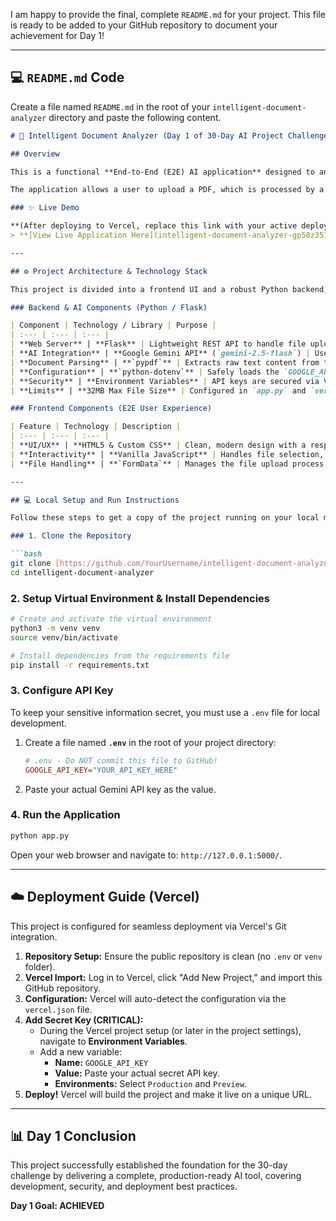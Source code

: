 I am happy to provide the final, complete `README.md` for your project. This file is ready to be added to your GitHub repository to document your achievement for Day 1\!

-----

## 💻 `README.md` Code

Create a file named `README.md` in the root of your `intelligent-document-analyzer` directory and paste the following content.

````markdown
# 🚀 Intelligent Document Analyzer (Day 1 of 30-Day AI Project Challenge)

## Overview

This is a functional **End-to-End (E2E) AI application** designed to analyze PDF documents. It demonstrates core skills in web development, backend API creation, document handling, and secure Large Language Model (LLM) integration.

The application allows a user to upload a PDF, which is processed by a Python/Flask backend. The text is extracted, sent to the Gemini API, and the resulting structured summary and key insights are displayed in a clean, user-friendly interface.

### ✨ Live Demo

**(After deploying to Vercel, replace this link with your active deployment URL.)**
> **[View Live Application Here](intelligent-document-analyzer-gp58z351g.vercel.app)**

---

## ⚙️ Project Architecture & Technology Stack

This project is divided into a frontend UI and a robust Python backend, communicating via a REST API.

### Backend & AI Components (Python / Flask)

| Component | Technology / Library | Purpose |
| :--- | :--- | :--- |
| **Web Server** | **Flask** | Lightweight REST API to handle file uploads and serve the HTML page. |
| **AI Integration** | **Google Gemini API** (`gemini-2.5-flash`) | Used for high-quality summarization and extraction of key takeaways. |
| **Document Parsing** | **`pypdf`** | Extracts raw text content from the binary PDF file stream efficiently. |
| **Configuration** | **`python-dotenv`** | Safely loads the `GOOGLE_API_KEY` locally from the untracked `.env` file. |
| **Security** | **Environment Variables** | API keys are secured via Vercel Secrets in production, never hardcoded. |
| **Limits** | **32MB Max File Size** | Configured in `app.py` and `vercel.json` to handle larger documents. |

### Frontend Components (E2E User Experience)

| Feature | Technology | Description |
| :--- | :--- | :--- |
| **UI/UX** | **HTML5 & Custom CSS** | Clean, modern design with a responsive layout. |
| **Interactivity** | **Vanilla JavaScript** | Handles file selection, submits data via `fetch()` (AJAX), and updates the results dynamically. |
| **File Handling** | **`FormData`** | Manages the file upload process to the Flask API. |

---

## 💻 Local Setup and Run Instructions

Follow these steps to get a copy of the project running on your local machine.

### 1. Clone the Repository

```bash
git clone [https://github.com/YourUsername/intelligent-document-analyzer.git](https://github.com/YourUsername/intelligent-document-analyzer.git)
cd intelligent-document-analyzer
````

### 2\. Setup Virtual Environment & Install Dependencies

```bash
# Create and activate the virtual environment
python3 -m venv venv
source venv/bin/activate 

# Install dependencies from the requirements file
pip install -r requirements.txt
```

### 3\. Configure API Key

To keep your sensitive information secret, you must use a `.env` file for local development.

1.  Create a file named **`.env`** in the root of your project directory:
    ```ini
    # .env - Do NOT commit this file to GitHub!
    GOOGLE_API_KEY="YOUR_API_KEY_HERE" 
    ```
2.  Paste your actual Gemini API key as the value.

### 4\. Run the Application

```bash
python app.py
```

Open your web browser and navigate to: `http://127.0.0.1:5000/`.

-----

## ☁️ Deployment Guide (Vercel)

This project is configured for seamless deployment via Vercel's Git integration.

1.  **Repository Setup:** Ensure the public repository is clean (no `.env` or `venv` folder).
2.  **Vercel Import:** Log in to Vercel, click "Add New Project," and import this GitHub repository.
3.  **Configuration:** Vercel will auto-detect the configuration via the `vercel.json` file.
4.  **Add Secret Key (CRITICAL):**
      * During the Vercel project setup (or later in the project settings), navigate to **Environment Variables**.
      * Add a new variable:
          * **Name:** `GOOGLE_API_KEY`
          * **Value:** Paste your actual secret API key.
          * **Environments:** Select `Production` and `Preview`.
5.  **Deploy\!** Vercel will build the project and make it live on a unique URL.

-----

## 📊 Day 1 Conclusion

This project successfully established the foundation for the 30-day challenge by delivering a complete, production-ready AI tool, covering development, security, and deployment best practices.

**Day 1 Goal: ACHIEVED**

```
```

